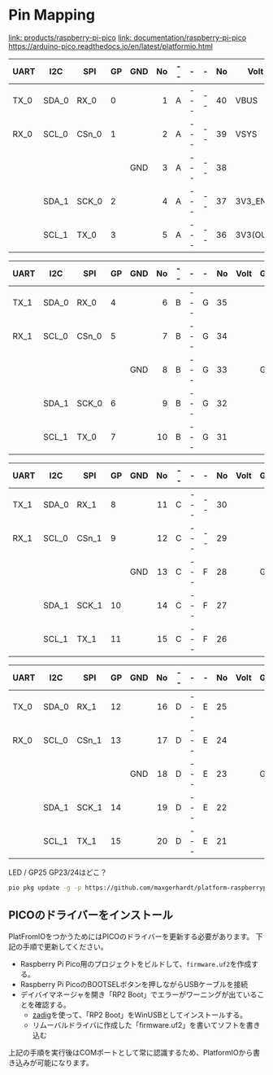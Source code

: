 # Pin Mapping

[link: products/raspberry-pi-pico](https://www.raspberrypi.com/products/raspberry-pi-pico/)
[link: documentation/raspberry-pi-pico](https://www.raspberrypi.com/documentation/microcontrollers/raspberry-pi-pico.html)
https://arduino-pico.readthedocs.io/en/latest/platformio.html

| UART   | I2C    | SPI    | GP     | GND    |   No |   -- |   -   | -    | No   | Volt     | GND    | GP     | AD     | SPI    | I2C    | UART   | Other  |
| ------ | ------ | ------ | ------ | ------ | ---: | ---: | :---: | :--- | :--- | -------- | ------ | ------ | ------ | ------ | ------ | ------ | ------ |
| TX_0   | SDA_0  | RX_0   | 0      | &nbsp; |    1 |    A |  ---  | --   | 40   | VBUS     | &nbsp; | &nbsp; | &nbsp; | &nbsp; | &nbsp; | &nbsp; | &nbsp; |
| RX_0   | SCL_0  | CSn_0  | 1      | &nbsp; |    2 |    A |  ---  | --   | 39   | VSYS     | &nbsp; | &nbsp; | &nbsp; | &nbsp; | &nbsp; | &nbsp; | &nbsp; |
| &nbsp; | &nbsp; | &nbsp; | &nbsp; | GND    |    3 |    A |  ---  | --   | 38   | &nbsp;   | GND    | &nbsp; | &nbsp; | &nbsp; | &nbsp; | &nbsp; | &nbsp; |
| &nbsp; | SDA_1  | SCK_0  | 2      | &nbsp; |    4 |    A |  ---  | --   | 37   | 3V3_EN   | &nbsp; | &nbsp; | &nbsp; | &nbsp; | &nbsp; | &nbsp; | &nbsp; |
| &nbsp; | SCL_1  | TX_0   | 3      | &nbsp; |    5 |    A |  ---  | --   | 36   | 3V3(OUT) | &nbsp; | &nbsp; | &nbsp; | &nbsp; | &nbsp; | &nbsp; | &nbsp; |

| UART   | I2C    | SPI    | GP     | GND    |   No |   -- |   -   | -    | No   | Volt   | GND    | GP     | AD       | SPI    | I2C    | UART   | Other  |
| ------ | ------ | ------ | ------ | ------ | ---: | ---: | :---: | :--- | :--- | ------ | ------ | ------ | -------- | ------ | ------ | ------ | ------ |
| TX_1   | SDA_0  | RX_0   | 4      | &nbsp; |    6 |    B |  ---  | G    | 35   | &nbsp; | &nbsp; | &nbsp; | ADC_VREF | &nbsp; | &nbsp; | &nbsp; | &nbsp; |
| RX_1   | SCL_0  | CSn_0  | 5      | &nbsp; |    7 |    B |  ---  | G    | 34   | &nbsp; | &nbsp; | 28     | ADC2     | &nbsp; | &nbsp; | &nbsp; | &nbsp; |
| &nbsp; | &nbsp; | &nbsp; | &nbsp; | GND    |    8 |    B |  ---  | G    | 33   | &nbsp; | GND    | &nbsp; | AGND     | &nbsp; | &nbsp; | &nbsp; | &nbsp; |
| &nbsp; | SDA_1  | SCK_0  | 6      | &nbsp; |    9 |    B |  ---  | G    | 32   | &nbsp; | &nbsp; | 27     | ADC1     | &nbsp; | SCL_1  | &nbsp; | &nbsp; |
| &nbsp; | SCL_1  | TX_0   | 7      | &nbsp; |   10 |    B |  ---  | G    | 31   | &nbsp; | &nbsp; | 26     | ADC0     | &nbsp; | SDA_1  | &nbsp; | &nbsp; |

| UART   | I2C    | SPI    | GP     | GND    |   No |   -- |   -   | -    | No   | Volt   | GND    | GP     | AD     | SPI    | I2C    | UART   | Other  |
| ------ | ------ | ------ | ------ | ------ | ---: | ---: | :---: | :--- | :--- | ------ | ------ | ------ | ------ | ------ | ------ | ------ | ------ |
| TX_1   | SDA_0  | RX_1   | 8      | &nbsp; |   11 |    C |  ---  | --   | 30   | &nbsp; | &nbsp; | &nbsp; | &nbsp; | &nbsp; | &nbsp; | &nbsp; | RUN    |
| RX_1   | SCL_0  | CSn_1  | 9      | &nbsp; |   12 |    C |  ---  | --   | 29   | &nbsp; | &nbsp; | 22     | &nbsp; | &nbsp; | &nbsp; | &nbsp; | &nbsp; |
| &nbsp; | &nbsp; | &nbsp; | &nbsp; | GND    |   13 |    C |  ---  | F    | 28   | &nbsp; | GND    | &nbsp; | &nbsp; | &nbsp; | &nbsp; | &nbsp; | &nbsp; |
| &nbsp; | SDA_1  | SCK_1  | 10     | &nbsp; |   14 |    C |  ---  | F    | 27   | &nbsp; | &nbsp; | 21     | &nbsp; | &nbsp; | SCL_0  | &nbsp; | &nbsp; |
| &nbsp; | SCL_1  | TX_1   | 11     | &nbsp; |   15 |    C |  ---  | F    | 26   | &nbsp; | &nbsp; | 20     | &nbsp; | &nbsp; | SDA_0  | &nbsp; | &nbsp; |

| UART   | I2C    | SPI    | GP     | GND    |   No |   -- |   -   | -    | No   | Volt   | GND    | GP     | AD     | SPI    | I2C    | UART   | Other  |
| ------ | ------ | ------ | ------ | ------ | ---: | ---: | :---: | :--- | :--- | ------ | ------ | ------ | ------ | ------ | ------ | ------ | ------ |
| TX_0   | SDA_0  | RX_1   | 12     | &nbsp; |   16 |    D |  ---  | E    | 25   | &nbsp; | &nbsp; | 19     | &nbsp; | TX_0   | SCL_1  | &nbsp; | &nbsp; |
| RX_0   | SCL_0  | CSn_1  | 13     | &nbsp; |   17 |    D |  ---  | E    | 24   | &nbsp; | &nbsp; | 18     | &nbsp; | SCK_0  | SDA_1  | &nbsp; | &nbsp; |
| &nbsp; | &nbsp; | &nbsp; | &nbsp; | GND    |   18 |    D |  ---  | E    | 23   | &nbsp; | GND    | &nbsp; | &nbsp; | &nbsp; | &nbsp; | &nbsp; | &nbsp; |
| &nbsp; | SDA_1  | SCK_1  | 14     | &nbsp; |   19 |    D |  ---  | E    | 22   | &nbsp; | &nbsp; | 17     | &nbsp; | CSn_0  | SCL_0  | RX_0   | &nbsp; |
| &nbsp; | SCL_1  | TX_1   | 15     | &nbsp; |   20 |    D |  ---  | E    | 21   | &nbsp; | &nbsp; | 16     | &nbsp; | RX_0   | SDA_0  | TX_0   | &nbsp; |


LED / GP25
GP23/24はどこ？

```bash
pio pkg update -g -p https://github.com/maxgerhardt/platform-raspberrypi.git
```

## PICOのドライバーをインストール

PlatFromIOをつかうためにはPICOのドライバーを更新する必要があります。
下記の手順で更新してください。

* Raspberry Pi Pico用のプロジェクトをビルドして、`firmware.uf2`を作成する。
* Raspberry Pi PicoのBOOTSELボタンを押しながらUSBケーブルを接続
* デイバイマネージャを開き「RP2 Boot」でエラーがワーニングが出ていることを確認する。
  * [zadig](https://zadig.akeo.ie/#google_vignette)を使って、「RP2 Boot」をWinUSBとしてインストールする。
  * リムーバルドライバに作成した「firmware.uf2」を書いてソフトを書き込む

上記の手順を実行後はCOMポートとして常に認識するため、PlatformIOから書き込みが可能になります。
